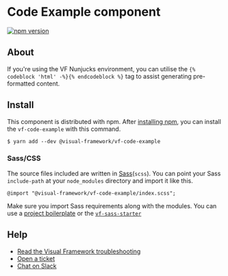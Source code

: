 # Code Example component

[![npm version](https://badge.fury.io/js/%40visual-framework%2Fvf-code-example.svg)](https://badge.fury.io/js/%40visual-framework%2Fvf-code-example)

## About

If you're using the VF Nunjucks environment, you can utilise the `{% codeblock 'html' -%}{% endcodeblock %}` tag to assist generating pre-formatted content.

## Install

This component is distributed with npm. After [installing npm](https://www.npmjs.com/get-npm), you can install the `vf-code-example` with this command.

```
$ yarn add --dev @visual-framework/vf-code-example
```

### Sass/CSS

The source files included are written in [Sass](http://sass-lang.com)(`scss`). You can point your Sass `include-path` at your `node_modules` directory and import it like this.

```
@import "@visual-framework/vf-code-example/index.scss";
```

Make sure you import Sass requirements along with the modules. You can use a [project boilerplate](https://stable.visual-framework.dev/building/) or the [`vf-sass-starter`](https://stable.visual-framework.dev/components/vf-sass-starter/)

## Help

- [Read the Visual Framework troubleshooting](https://stable.visual-framework.dev/troubleshooting/)
- [Open a ticket](https://github.com/visual-framework/vf-core/issues)
- [Chat on Slack](https://join.slack.com/t/visual-framework/shared_invite/enQtNDAxNzY0NDg4NTY0LWFhMjEwNGY3ZTk3NWYxNWVjOWQ1ZWE4YjViZmY1YjBkMDQxMTNlNjQ0N2ZiMTQ1ZTZiMGM4NjU5Y2E0MjM3ZGQ)
